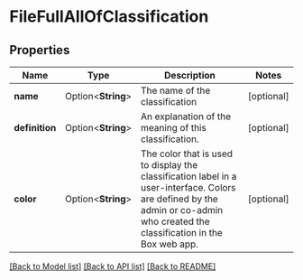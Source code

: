 # FileFullAllOfClassification

## Properties

Name | Type | Description | Notes
------------ | ------------- | ------------- | -------------
**name** | Option<**String**> | The name of the classification | [optional]
**definition** | Option<**String**> | An explanation of the meaning of this classification. | [optional]
**color** | Option<**String**> | The color that is used to display the classification label in a user-interface. Colors are defined by the admin or co-admin who created the classification in the Box web app. | [optional]

[[Back to Model list]](../README.md#documentation-for-models) [[Back to API list]](../README.md#documentation-for-api-endpoints) [[Back to README]](../README.md)


